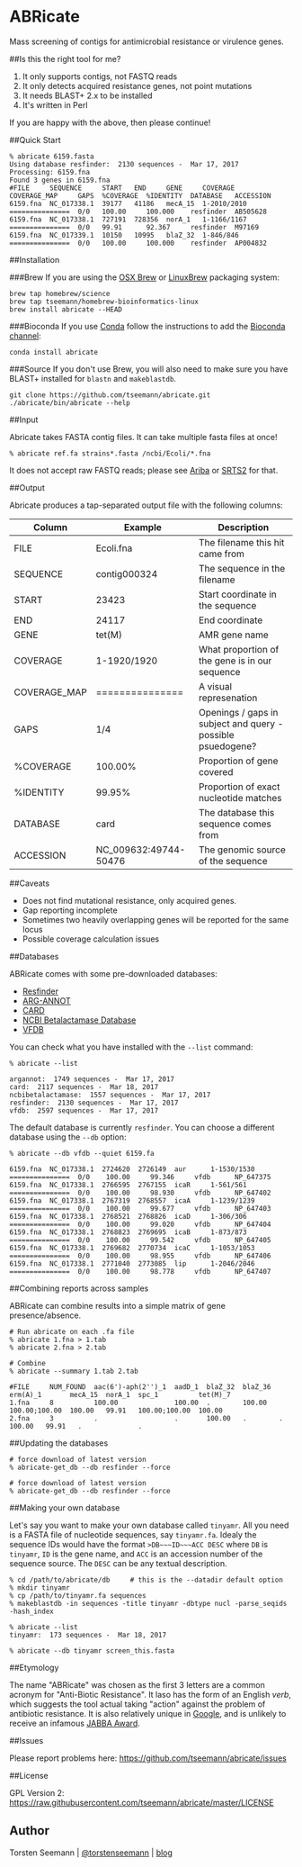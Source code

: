 
# ABRicate

Mass screening of contigs for antimicrobial resistance or virulence genes.

##Is this the right tool for me?

1. It only supports contigs, not FASTQ reads
2. It only detects acquired resistance genes, not point mutations
3. It needs BLAST+ 2.x to be installed
4. It's written in Perl

If you are happy with the above, then please continue!

##Quick Start

```
% abricate 6159.fasta
Using database resfinder:  2130 sequences -  Mar 17, 2017
Processing: 6159.fna
Found 3 genes in 6159.fna
#FILE     SEQUENCE     START   END     GENE     COVERAGE     COVERAGE_MAP     GAPS  %COVERAGE  %IDENTITY  DATABASE   ACCESSION
6159.fna  NC_017338.1  39177   41186   mecA_15  1-2010/2010  ===============  0/0   100.00     100.000    resfinder  AB505628
6159.fna  NC_017338.1  727191  728356  norA_1   1-1166/1167  ===============  0/0   99.91      92.367     resfinder  M97169
6159.fna  NC_017339.1  10150   10995   blaZ_32  1-846/846    ===============  0/0   100.00     100.000    resfinder  AP004832
```

##Installation

###Brew
If you are using the [OSX Brew](http://brew.sh/) or [LinuxBrew](http://brew.sh/linuxbrew/) packaging system:
```
brew tap homebrew/science
brew tap tseemann/homebrew-bioinformatics-linux
brew install abricate --HEAD
```

###Bioconda
If you use [Conda](https://conda.io/docs/install/quick.html) 
follow the instructions to add the [Bioconda channel](https://bioconda.github.io/):
```
conda install abricate
```

###Source
If you don't use Brew, you will also need to make sure you have BLAST+ installed for `blastn` and `makeblastdb`.
```
git clone https://github.com/tseemann/abricate.git
./abricate/bin/abricate --help
```

##Input

Abricate takes FASTA contig files. It can take multiple fasta files at once!

    % abricate ref.fa strains*.fasta /ncbi/Ecoli/*.fna

It does not accept raw FASTQ reads; please see 
[Ariba](https://github.com/sanger-pathogens/ariba) or
[SRTS2](https://github.com/katholt/srst2) for that.

##Output

Abricate produces a tap-separated output file with the following columns:

Column | Example | Description
-------|---------|------------
FILE | Ecoli.fna | The filename this hit came from
SEQUENCE | contig000324 | The sequence in the filename
START | 23423 | Start coordinate in the sequence
END | 24117 | End coordinate
GENE | tet(M) | AMR gene name
COVERAGE | 1-1920/1920 | What proportion of the gene is in our sequence
COVERAGE_MAP | =============== | A visual represenation
GAPS | 1/4 | Openings / gaps in subject and query - possible psuedogene?
%COVERAGE | 100.00% | Proportion of gene covered 
%IDENTITY | 99.95% | Proportion of exact nucleotide matches
DATABASE | card | The database this sequence comes from
ACCESSION | NC_009632:49744-50476 | The genomic source of the sequence

##Caveats

* Does not find mutational resistance, only acquired genes.
* Gap reporting incomplete
* Sometimes two heavily overlapping genes will be reported for the same locus
* Possible coverage calculation issues

##Databases

ABRicate comes with some pre-downloaded databases:

* [Resfinder](https://cge.cbs.dtu.dk/services/ResFinder/)
* [ARG-ANNOT](http://en.mediterranee-infection.com/article.php?laref=283%26titre=arg-annot)
* [CARD](https://card.mcmaster.ca/)
* [NCBI Betalactamase Database](https://www.ncbi.nlm.nih.gov/pathogens/beta-lactamase-data-resources/)
* [VFDB](http://www.mgc.ac.cn/VFs/)

You can check what you have installed with the `--list` command:
```
% abricate --list

argannot:  1749 sequences -  Mar 17, 2017
card:  2117 sequences -  Mar 18, 2017
ncbibetalactamase:  1557 sequences -  Mar 17, 2017
resfinder:  2130 sequences -  Mar 17, 2017
vfdb:  2597 sequences -  Mar 17, 2017
```
The default database is currently `resfinder`.
You can choose a different database using the `--db` option:
```
% abricate --db vfdb --quiet 6159.fa

6159.fna  NC_017338.1  2724620  2726149  aur      1-1530/1530     ===============  0/0    100.00     99.346     vfdb      NP_647375
6159.fna  NC_017338.1  2766595  2767155  icaR     1-561/561       ===============  0/0    100.00     98.930     vfdb      NP_647402
6159.fna  NC_017338.1  2767319  2768557  icaA     1-1239/1239     ===============  0/0    100.00     99.677     vfdb      NP_647403
6159.fna  NC_017338.1  2768521  2768826  icaD     1-306/306       ===============  0/0    100.00     99.020     vfdb      NP_647404
6159.fna  NC_017338.1  2768823  2769695  icaB     1-873/873       ===============  0/0    100.00     99.542     vfdb      NP_647405
6159.fna  NC_017338.1  2769682  2770734  icaC     1-1053/1053     ===============  0/0    100.00     98.955     vfdb      NP_647406
6159.fna  NC_017338.1  2771040  2773085  lip      1-2046/2046     ===============  0/0    100.00     98.778     vfdb      NP_647407
```

##Combining reports across samples

ABRicate can combine results into a simple matrix of gene presence/absence.

```
# Run abricate on each .fa file
% abricate 1.fna > 1.tab
% abricate 2.fna > 2.tab

# Combine
% abricate --summary 1.tab 2.tab

#FILE     NUM_FOUND  aac(6')-aph(2'')_1  aadD_1  blaZ_32  blaZ_36  erm(A)_1       mecA_15  norA_1  spc_1          tet(M)_7
1.fna     8          100.00              100.00  .        100.00   100.00;100.00  100.00   99.91   100.00;100.00  100.00
2.fna     3          .                   .       100.00   .        .              100.00   99.91   .              .
```

##Updating the databases

```
# force download of latest version
% abricate-get_db --db resfinder --force

# force download of latest version
% abricate-get_db --db resfinder --force
```

##Making your own database

Let's say you want to make your own database called `tinyamr`. 
All you need is a FASTA file of nucleotide sequences, say `tinyamr.fa`.
Idealy the sequence IDs would have the format `>DB~~~ID~~~ACC DESC`
where `DB` is `tinyamr`, `ID` is the gene name, and `ACC` is an accession
number of the sequence source. The `DESC` can be any textual description.

```
% cd /path/to/abricate/db     # this is the --datadir default option
% mkdir tinyamr
% cp /path/to/tinyamr.fa sequences
% makeblastdb -in sequences -title tinyamr -dbtype nucl -parse_seqids -hash_index

% abricate --list
tinyamr:  173 sequences -  Mar 18, 2017

% abricate --db tinyamr screen_this.fasta
```

##Etymology

The name "ABRicate" was chosen as the first 3 letters are a common acronym
for "Anti-Biotic Resistance". It laso has the form of an English _verb_, 
which suggests the tool actual taking "action" against the problem of antibiotic resistance.
It is also relatively unique in [Google](https://www.google.com.au/search?q=abricate),
and is unlikely to receive an infamous [JABBA Award](http://www.acgt.me/blog/2014/12/1/time-for-a-new-jabba-award-for-just-another-bogus-bioinformatics-acronym).


##Issues

Please report problems here: https://github.com/tseemann/abricate/issues

##License

GPL Version 2: https://raw.githubusercontent.com/tseemann/abricate/master/LICENSE

## Author

Torsten Seemann | [@torstenseemann](https://twitter.com/torstenseemann) | [blog](http://thegenomefactory.blogspot.com/)
